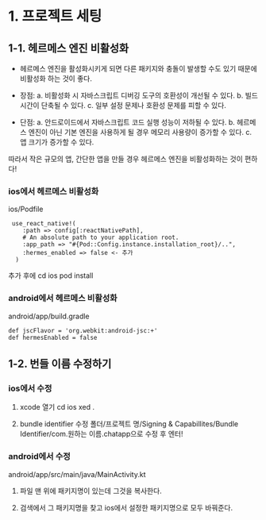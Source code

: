# 1. 프로젝트 세팅

## 1-1. 헤르메스 엔진 비활성화

- 헤르메스 엔진을 활성화시키게 되면 다른 패키지와 충돌이 발생할 수도 있기 때문에 비활성화 하는 것이 좋다.

- 장점:
  a. 비활성화 시 자바스크립트 디버깅 도구의 호환성이 개선될 수 있다.
  b. 빌드 시간이 단축될 수 있다.
  c. 일부 설정 문제나 호환성 문제를 피할 수 있다.

- 단점:
  a. 안드로이드에서 자바스크립트 코드 실행 성능이 저하될 수 있다.
  b. 헤르메스 엔진이 아닌 기본 엔진을 사용하게 될 경우 메모리 사용량이 증가할 수 있다.
  c. 앱 크기가 증가할 수 있다.

따라서 작은 규모의 앱, 간단한 앱을 만들 경우 헤르메스 엔진을 비활성화하는 것이 편하다!

### ios에서 헤르메스 비활성화

ios/Podfile

```
 use_react_native!(
    :path => config[:reactNativePath],
    # An absolute path to your application root.
    :app_path => "#{Pod::Config.instance.installation_root}/..",
    :hermes_enabled => false <- 추가
  )
```

추가 후에
cd ios
pod install

### android에서 헤르메스 비활성화

android/app/build.gradle

```
def jscFlavor = 'org.webkit:android-jsc:+'
def hermesEnabled = false
```

## 1-2. 번들 이름 수정하기

### ios에서 수정

1. xcode 열기
   cd ios
   xed .

2. bundle identifier 수정
   폴더/프로젝트 명/Signing & Capabillites/Bundle Identifier/com.원하는 이름.chatapp으로 수정 후 엔터!

### android에서 수정

android/app/src/main/java/MainActivity.kt

1. 파일 맨 위에 패키지명이 있는데 그것을 복사한다.

2. 검색에서 그 패키지명을 찾고 ios에서 설정한 패키지명으로 모두 바꿔준다.
